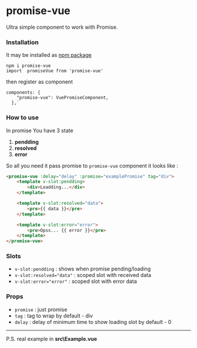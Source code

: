 # promise-vue
Ultra simple component to work with Promise. 

### Installation
It may be installed  as [npm package](https://www.npmjs.com/package/promise-vue "npm")

    npm i promise-vue
	import  promiseVue from 'promise-vue'
	
then register as component


    components: {
        "promise-vue": VuePromiseComponent,
      },`
### How to use
In promise You have 3 state
1. **pendding**
2. **resolved** 
3. **error**

So all you need it pass promise to `promise-vue` component
it looks like : 
```html
<promise-vue :delay="delay" :promise="examplePromise" tag="div">
	<template v-slot:pendding>
		<div>Loadding...</div>
	</template>

	<template v-slot:resolved="data">
		<pre>{{ data }}</pre>
	</template>

	<template v-slot:error="error">
		<pre>Opss... {{ error }}</pre>
	</template>
</promise-vue>
```

### Slots

- `v-slot:pendding` : shows when promise pending/loading
- `v-slot:resolved="data"` : scoped slot with received data
- `v-slot:error="error"` : scoped slot with error data

### Props
- `promise` : just promise
- `tag` : tag to wrap by default - div
- `delay` : delay  of minimum time to show loading slot by default - 0


------------

P.S. real example in **src\Example.vue**